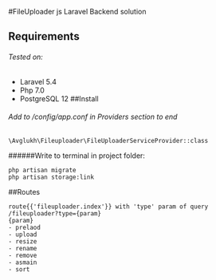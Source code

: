 #FileUploader js Laravel Backend solution
## Requirements
###### Tested on:
- Laravel 5.4
- Php 7.0
- PostgreSQL 12 
##Install
###### Add to /config/app.conf in Providers section to end
```
\Avglukh\Fileuploader\FileUploaderServiceProvider::class
```
######Write to terminal in project folder:
```
php artisan migrate
php artisan storage:link
```
##Routes
```
route{{'fileuploader.index'}} with 'type' param of query
/fileuploader?type={param}
{param}
- prelaod
- upload
- resize
- rename
- remove
- asmain
- sort
```